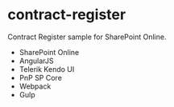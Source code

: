 # contract-register
Contract Register sample for SharePoint Online.

* SharePoint Online
* AngularJS
* Telerik Kendo UI
* PnP SP Core
* Webpack
* Gulp
